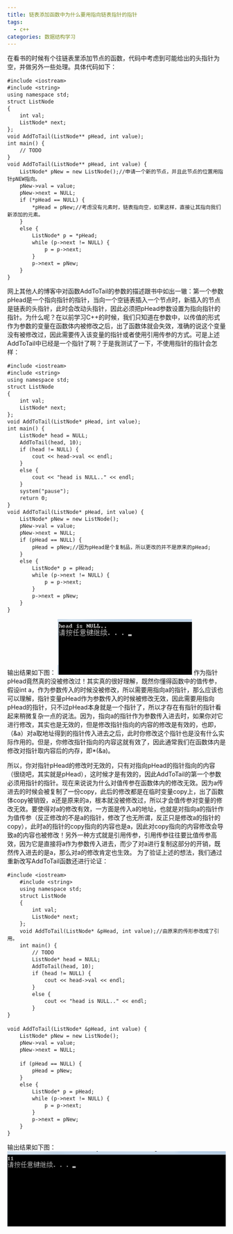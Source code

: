 ```yaml
---
title: 链表添加函数中为什么要用指向链表指针的指针
tags:
  - c++ 
categories: 数据结构学习
---
```


<!-- more -->
在看书的时候有个往链表里添加节点的函数，代码中考虑到可能给出的头指针为空，并做另外一些处理。具体代码如下：

	#include <iostream>
	#include <string>
	using namespace std;
	struct ListNode
	{
		int val;
		ListNode* next;
	};
	void AddToTail(ListNode** pHead, int value);
	int main() {
		// TODO
	}
	void AddToTail(ListNode** pHead, int value) {
		ListNode* pNew = new ListNode();//申请一个新的节点，并且此节点的位置用指针pNEW指向。
		pNew->val = value;
		pNew->next = NULL;
		if (*pHead == NULL) {
			*pHead = pNew;//考虑没有元素时，链表指向空，如果这样，直接让其指向我们新添加的元素。
		}
		else {
			ListNode* p = *pHead;
			while (p->next != NULL) {
				p = p->next;
			}
			p->next = pNew;
		}
	}

网上其他人的博客中对函数AddToTail的参数的描述跟书中如出一辙：第一个参数pHead是一个指向指针的指针，当向一个空链表插入一个节点时，新插入的节点是链表的头指针，此时会改动头指针，因此必须把pHead参数设置为指向指针的指针。为什么呢？在以前学习C++的时候，我们只知道在参数中，以传值的形式作为参数的变量在函数体内被修改之后，出了函数体就会失效，准确的说这个变量没有被修改过，因此需要传入该变量的指针或者使用引用传参的方式。可是上述AddToTail中已经是一个指针了啊？于是我测试了一下，不使用指针的指针会怎样：

	#include <iostream>
	#include <string>
	using namespace std;
	struct ListNode
	{
		int val;
		ListNode* next;
	};
	void AddToTail(ListNode* pHead, int value);
	int main() {
		ListNode* head = NULL;
		AddToTail(head, 10);
		if (head != NULL) {
			cout << head->val << endl;
		}
		else {
			cout << "head is NULL.." << endl;
		}
	    system("pause");
	    return 0;
	}
	void AddToTail(ListNode* pHead, int value) {
		ListNode* pNew = new ListNode();
		pNew->val = value;
		pNew->next = NULL;
		if (pHead == NULL) {
			pHead = pNew;//因为pHead是个复制品，所以更改的并不是原来的pHead;
		}
		else {
			ListNode* p = pHead;
			while (p->next != NULL) {
				p = p->next;
			}
			p->next = pNew;
		}
	}

输出结果如下图：
![1](7月学习数据结构（链表）.assets/1.png)
作为指针pHead竟然真的没被修改过！其实真的很好理解，既然你懂得函数中的值传参，假设int a，作为参数传入的时候没被修改，所以需要用指向a的指针，那么应该也可以理解，指针变量pHead作为参数传入的时候被修改无效，因此需要用指向pHead的指针，只不过pHead本身就是一个指针了，所以才存在有指针的指针看起来稍微复杂一点的说法。因为，指向a的指针作为参数传入进去时，如果你对它进行修改，其实也是无效的，但是修改指针指向的内容的修改是有效的，也即，（&a）对a取地址得到的指针传入进去之后，此时你修改这个指针也是没有什么实际作用的。但是，你修改指针指向的内容这就有效了，因此通常我们在函数体内是修改对指针取内容后的内存，即*(&a)。

所以，你对指针pHead的修改时无效的，只有对指向pHead的指针指向的内容（很绕吧，其实就是pHead），这时候才是有效的，因此AddToTail的第一个参数必须用指针的指针。现在来说说为什么对值传参在函数体内的修改无效。因为a传进去的时候会被复制了一份copy，此后的修改都是在临时变量copy上，出了函数体copy被销毁，a还是原来的a，根本就没被修改过，所以才会值传参对变量的修改无效。要使得对a的修改有效，一方面是传入a的地址，也就是对指向a的指针作为值传参（反正修改的不是a的指针，修改了也无所谓，反正只是修改a的指针的copy），此时a的指针的copy指向的内容也是a，因此对copy指向的内容修改会导致a的内容也被修改！另外一种方式就是引用传参，引用传参往往要比值传参高效，因为它是直接将a作为参数传入进去，而少了对a进行复制这部分的开销，既然传入进去的是a，那么对a的修改肯定也生效。
为了验证上述的想法，我们通过重新改写AddToTail函数还进行论证：
	

```
#include <iostream>
	#include <string>
	using namespace std;
	struct ListNode
	{
		int val;
		ListNode* next;
	};
	void AddToTail(ListNode* &pHead, int value);//由原来的传形参改成了引用。
	int main() {
		// TODO
		ListNode* head = NULL;
		AddToTail(head, 10);
		if (head != NULL) {
			cout << head->val << endl;
		}
		else {
			cout << "head is NULL.." << endl;
		}
}
 
void AddToTail(ListNode* &pHead, int value) {
	ListNode* pNew = new ListNode();
	pNew->val = value;
	pNew->next = NULL;
 
	if (pHead == NULL) {
		pHead = pNew;
	}
	else {
		ListNode* p = pHead;
		while (p->next != NULL) {
			p = p->next;
		}
		p->next = pNew;
	}
}
```

输出结果如下图：
![2](7月学习数据结构（链表）.assets/2.png)